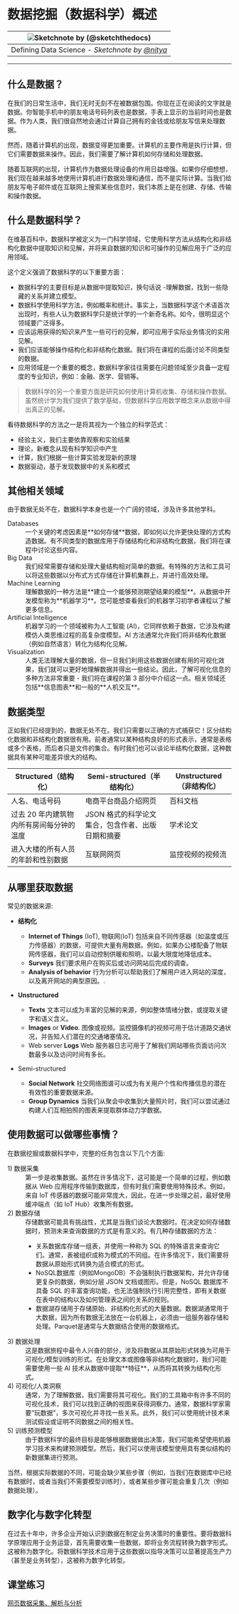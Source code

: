 <!-- # Defining Data Science -->
# 数据挖掘（数据科学）概述

| ![ Sketchnote by [(@sketchthedocs)](https://sketchthedocs.dev) ](../../sketchnotes/01-Definitions.png) |
| :----------------------------------------------------------------------------------------------------: |
|              Defining Data Science - _Sketchnote by [@nitya](https://twitter.com/nitya)_               |

---

<!-- [![Defining Data Science Video](images/video-def-ds.png)](https://youtu.be/beZ7Mb_oz9I)

## [Pre-lecture quiz](https://purple-hill-04aebfb03.1.azurestaticapps.net/quiz/0) -->

## 什么是数据？
<!-- In our everyday life, we are constantly surrounded by data. The text you are reading now is data.  The list of phone numbers of your friends in your smartphone is data, as well as the current time displayed on your watch. As human beings, we naturally operate with data by counting the money we have or by writing letters to our friends. -->
在我们的日常生活中，我们无时无刻不在被数据包围。你现在正在阅读的文字就是数据。你智能手机中的朋友电话号码列表也是数据，手表上显示的当前时间也是数据。作为人类，我们很自然地会通过计算自己拥有的金钱或给朋友写信来处理数据。

<!-- However, data became much more critical with the creation of computers.  The primary role of computers is to perform computations, but they need data to operate on.  Thus, we need to understand how computers store and process data. -->
然而，随着计算机的出现，数据变得更加重要。计算机的主要作用是执行计算，但它们需要数据来操作。因此，我们需要了解计算机如何存储和处理数据。

<!-- With the emergence of the Internet, the role of computers as data handling devices increased.  If you think about it, we now use computers more and more for data processing and communication, rather than actual computations. When we write an e-mail to a friend or search for some information on the Internet - we are essentially creating, storing, transmitting, and manipulating data. -->

随着互联网的出现，计算机作为数据处理设备的作用日益增强。如果你仔细想想，我们现在越来越多地使用计算机进行数据处理和通信，而不是实际计算。当我们给朋友写电子邮件或在互联网上搜索某些信息时，我们本质上是在创建、存储、传输和操作数据。

<!-- > Can you remember the last time you have used computers to actually compute something?  -->

## 什么是数据科学？

<!-- In [Wikipedia](https://en.wikipedia.org/wiki/Data_science), **Data Science** is defined as *a scientific field that uses scientific methods to extract knowledge and insights from structured and unstructured data, and apply knowledge and actionable insights from data across a broad range of application domains*.  -->

在维基百科中，数据科学被定义为一门科学领域，它使用科学方法从结构化和非结构化数据中提取知识和见解，并将来自数据的知识和可操作的见解应用于广泛的应用领域。

<!-- This definition highlights the following important aspects of data science: -->
这个定义强调了数据科学的以下重要方面：

<!-- * The main goal of data science is to **extract knowledge** from data, in other words - to **understand** data, find some hidden relationships and build a **model**.
* Data science uses **scientific methods**, such as probability and statistics.  In fact, when the term *data science* was first introduced, some people argued that data science was just a new fancy name for statistics.  Nowadays it has become evident that the field is much broader.    
* Obtained knowledge should be applied to produce some **actionable insights**, i.e. practical insights that you can apply to real business situations.
* We should be able to operate on both **structured** and **unstructured** data.  We will come back to discuss different types of data later in the course.
* **Application domain** is an important concept, and data scientists often need at least some degree of expertise in the problem domain, for example: finance, medicine, marketing, etc. -->

* 数据科学的主要目标是从数据中提取知识，换句话说 -理解数据，找到一些隐藏的关系并建立模型。
* 数据科学使用科学方法，例如概率和统计。事实上，当数据科学这个术语首次出现时，有些人认为数据科学只是统计学的一个新奇名称。如今，很明显这个领域要广泛得多。
* 应该运用获得的知识来产生一些可行的见解，即可应用于实际业务情况的实用见解。
* 我们应该能够操作结构化和非结构化数据。我们将在课程的后面讨论不同类型的数据。
* 应用领域是一个重要的概念，数据科学家往往需要在问题领域至少具备一定程度的专业知识，例如：金融、医学、营销等。

<!-- > Another important aspect of Data Science is that it studies how data can be gathered, stored and operated upon using computers.  While statistics gives us mathematical foundations, data science applies mathematical concepts to actually draw insights from data. -->

> 数据科学的另一个重要方面是研究如何使用计算机收集、存储和操作数据。虽然统计学为我们提供了数学基础，但数据科学应用数学概念来从数据中得出真正的见解。

<!-- One of the ways (attributed to [Jim Gray](https://en.wikipedia.org/wiki/Jim_Gray_(computer_scientist))) to look at the data science is to consider it to be a separate paradigm of science: -->
看待数据科学的方法之一是将其视为一个独立的科学范式：
<!-- * **Empirical**, in which we rely mostly on observations and results of experiments
* **Theoretical**, where new concepts emerge from existing scientific knowledge
* **Computational**, where we discover new principles based on some computational experiments
* **Data-Driven**, based on discovering relationships and patterns in the data   -->

* 经验主义，我们主要依靠观察和实验结果
* 理论，新概念从现有科学知识中产生
* 计算，我们根据一些计算实验发现新的原理
* 数据驱动，基于发现数据中的关系和模式

<!-- ## Other Related Fields -->
## 其他相关领域

<!-- Since data is pervasive, data science itself is also a broad field, touching many other disciplines. -->
由于数据无处不在，数据科学本身也是一个广阔的领域，涉及许多其他学科。

<dl>
<dt>Databases</dt>
<dd>
<!-- A critical consideration is **how to store** the data, i.e. how to structure it in a way that allows faster processing.  There are different types of databases that store structured and unstructured data, which <a href="../../2-Working-With-Data/README.md">we will consider in our course</a>. -->
一个关键的考虑因素是**如何存储**数据，即如何以允许更快处理的方式构造数据。有不同类型的数据库用于存储结构化和非结构化数据，我们将在课程中讨论这些内容。
</dd>
<dt>Big Data</dt>
<dd>
<!-- Often we need to store and process very large quantities of data with a relatively simple structure.  There are special approaches and tools to store that data in a distributed manner on a computer cluster, and process it efficiently. -->
我们经常需要存储和处理大量结构相对简单的数据。有特殊的方法和工具可以将这些数据以分布式方式存储在计算机集群上，并进行高效处理。

</dd>
<dt>Machine Learning</dt>
<dd>
<!-- One way to understand data is to **build a model** that will be able to predict a desired outcome.  Developing models from data is called **machine learning**. You may want to have a look at our <a href="https://aka.ms/ml-beginners">Machine Learning for Beginners</a> Curriculum to learn more about it. -->
理解数据的一种方法是**建立一个能够预测期望结果的模型**。从数据中开发模型称为**机器学习**。您可能想查看我们的机器学习初学者课程以了解更多信息。
</dd>
<dt>Artificial Intelligence</dt>
<dd>
<!-- An area of machine learning known as artificial intelligence (AI) also relies on data, and it involves building high complexity models that mimic human thought processes.  AI methods often allow us to turn unstructured data (e.g. natural language) into structured insights.  -->
机器学习的一个领域被称为人工智能 (AI)，它同样依赖于数据，它涉及构建模仿人类思维过程的高复杂度模型。AI 方法通常允许我们将非结构化数据（例如自然语言）转化为结构化见解。
</dd>
<dt>Visualization</dt>
<dd>
<!-- Vast amounts of data are incomprehensible for a human being, but once we create useful visualizations using that data, we can make more sense of the data, and draw some conclusions. Thus, it is important to know many ways to visualize information - something that we will cover in <a href="../../3-Data-Visualization/README.md">Section 3</a> of our course. Related fields also include **Infographics**, and **Human-Computer Interaction** in general.  -->
人类无法理解大量的数据，但一旦我们利用这些数据创建有用的可视化效果，我们就可以更好地理解数据并得出一些结论。因此，了解可视化信息的多种方法非常重要 - 我们将在课程的第 3 部分中介绍这一点。相关领域还包括**信息图表**和一般的**人机交互**。
</dd>
</dl>

<!-- ## Types of Data -->
## 数据类型

<!-- As we have already mentioned, data is everywhere.  We just need to capture it in the right way!  It is useful to distinguish between **structured** and **unstructured** data. The former is typically represented in some well-structured form, often as a table or number of tables, while the latter is just a collection of files.  Sometimes we can also talk about **semi-structured** data, that have some sort of a structure that may vary greatly. -->
正如我们已经提到的，数据无处不在。我们只需要以正确的方式捕获它！区分结构化数据和非结构化数据很有用。前者通常以某种结构良好的形式表示，通常是表格或多个表格，而后者只是文件的集合。有时我们也可以谈论半结构化数据，这种数据具有某种可能差异很大的结构。

| Structured（结构化）                                                                   | Semi-structured（半结构化）                                                                                  | Unstructured（非结构化）                              |
| ---------------------------------------------------------------------------- | ---------------------------------------------------------------------------------------------- | --------------------------------------- |
| 人名、电话号码                                      | 电商平台商品介绍网页                                                                     | 百科文档        |
| 过去 20 年内建筑物内所有房间每分钟的温度 | JSON 格式的科学论文集合，包含作者、出版日期和摘要 | 学术论文     |
| 进入大楼的所有人员的年龄和性别数据                 | 互联网网页                                                                                  | 监控视频的视频流 |

## 从哪里获取数据

常见的数据来源:

* **结构化**
  - **Internet of Things** (IoT), 物联网(IoT) 包括来自不同传感器（如温度或压力传感器）的数据，可提供大量有用数据。例如，如果办公楼配备了物联网传感器，我们可以自动控制供暖和照明，以最大限度地降低成本。
  - **Surveys** 我们要求用户在购买后或访问网站后完成的调查。
  - **Analysis of behavior** 行为分析可以帮助我们了解用户进入网站的深度，以及离开网站的典型原因。.
  
* **Unstructured**
  - **Texts** 文本可以成为丰富的见解的来源，例如整体情绪分数，或提取关键字和语义含义。
  - **Images** or **Video**. 图像或视频。监控摄像机的视频可用于估计道路交通状况，并告知人们潜在的交通堵塞情况。
  - Web server **Logs** Web 服务器日志可用于了解我们网站哪些页面访问次数最多以及访问时间有多长。
* Semi-structured
  - **Social Network** 社交网络图谱可以成为有关用户个性和传播信息的潜在有效性的重要数据来源。
  - **Group Dynamics** 当我们从聚会中收集到大量照片时，我们可以尝试通过构建人们互相拍照的图表来提取群体动力学数据。

## 使用数据可以做哪些事情？

在数据挖掘或数据科学中，完整的任务包含以下几个方面:

<dl>
<dt>1) 数据采集</dt>
<dd>
第一步是收集数据。虽然在许多情况下，这可能是一个简单的过程，例如数据从 Web 应用程序传输到数据库，但有时我们需要使用特殊技术。例如，来自 IoT 传感器的数据可能非常庞大，因此，在进一步处理之前，最好使用缓冲端点（如 IoT Hub）收集所有数据。
</dd>
<dt>2) 数据存储</dt>
<dd>
存储数据可能具有挑战性，尤其是当我们谈论大数据时。在决定如何存储数据时，预测未来查询数据的方式是有意义的。有几种存储数据的方法：
<ul>
<li>关系数据库存储一组表，并使用一种称为 SQL 的特殊语言来查询它们。通常，表被组织成称为模式的不同组。在许多情况下，我们需要将数据从原始形式转换为适合模式的形式。</li>
<li>NoSQL数据库（例如MongoDB）不会强制执行数据架构，并允许存储更复杂的数据，例如分层 JSON 文档或图形。但是，NoSQL 数据库不具备 SQL 的丰富查询功能，也无法强制执行引用完整性，即有关数据在表中的结构以及如何管理表之间的关系的规则。</li>
<li>数据湖存储用于存储原始、非结构化形式的大量数据。数据湖通常用于大数据，因为所有数据无法放在一台机器上，必须由一组服务器存储和处理。Parquet是通常与大数据结合使用的数据格式。</li> 
</ul>
</dd>
<dt>3) 数据处理</dt>
<dd>
这是数据旅程中最令人兴奋的部分，涉及将数据从其原始形式转换为可用于可视化/模型训练的形式。在处理文本或图像等非结构化数据时，我们可能需要使用一些 AI 技术从数据中提取**特征**，从而将其转换为结构化形式。
</dd>
<dt>4) 可视化/人类洞察</dt>
<dd>
通常，为了理解数据，我们需要将其可视化。我们的工具箱中有许多不同的可视化技术，我们可以找到正确的视图来获得洞察力。通常，数据科学家需要“玩数据”，多次可视化并寻找一些关系。此外，我们可以使用统计技术来测试假设或证明不同数据之间的相关性。  
</dd>
<dt>5) 训练预测模型</dt>
<dd>
由于数据科学的最终目标是能够根据数据做出决策，我们可能希望使用机器学习技术来构建预测模型。然后，我们可以使用该模型使用具有类似结构的新数据集进行预测。
</dd>
</dl>

当然，根据实际数据的不同，可能会缺少某些步骤（例如，当我们在数据库中已经有数据时，或者当我们不需要模型训练时），或者某些步骤可能会重复几次（例如数据处理）。

## 数字化与数字化转型

在过去十年中，许多企业开始认识到数据在制定业务决策时的重要性。要将数据科学原理应用于业务运营，首先需要收集一些数据，即将业务流程转换为数字形式。这被称为数字化。将数据科学技术应用于这些数据以指导决策可以显著提高生产力（甚至是业务转型），这被称为数字化转型。

## 课堂练习

[网页数据采集、解析与分析](./solution/assignment.md)